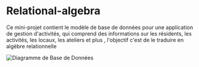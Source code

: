 # Relational-algebra
Ce mini-projet contient le modèle de base de données pour une application de gestion d'activités, qui comprend des informations sur les résidents, les activités, les locaux, les ateliers et plus , l'objectif c'est de le traduire en algèbre relationnelle

![Diagramme de Base de Données](C:\Users\DVEEC\Desktop)
